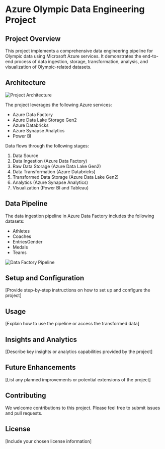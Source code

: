 # Azure Olympic Data Engineering Project

## Project Overview

This project implements a comprehensive data engineering pipeline for Olympic data using Microsoft Azure services. It demonstrates the end-to-end process of data ingestion, storage, transformation, analysis, and visualization of Olympic-related datasets.

## Architecture

![Project Architecture](https://github.com/rohitaragde/azure-de-olampics-data/blob/master/architecture.png)

The project leverages the following Azure services:

- Azure Data Factory
- Azure Data Lake Storage Gen2
- Azure Databricks
- Azure Synapse Analytics
- Power BI

Data flows through the following stages:
1. Data Source
2. Data Ingestion (Azure Data Factory)
3. Raw Data Storage (Azure Data Lake Gen2)
4. Data Transformation (Azure Databricks)
5. Transformed Data Storage (Azure Data Lake Gen2)
6. Analytics (Azure Synapse Analytics)
7. Visualization (Power BI and Tableau)

## Data Pipeline

The data ingestion pipeline in Azure Data Factory includes the following datasets:

- Athletes
- Coaches
- EntriesGender
- Medals
- Teams

![Data Factory Pipeline](path_to_data_factory_image.png)

## Setup and Configuration

[Provide step-by-step instructions on how to set up and configure the project]

## Usage

[Explain how to use the pipeline or access the transformed data]

## Insights and Analytics

[Describe key insights or analytics capabilities provided by the project]

## Future Enhancements

[List any planned improvements or potential extensions of the project]

## Contributing

We welcome contributions to this project. Please feel free to submit issues and pull requests.

## License

[Include your chosen license information]
